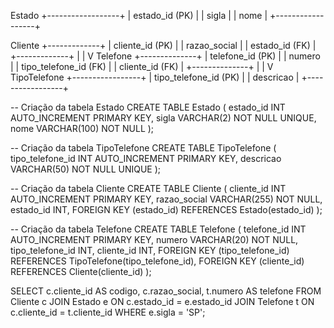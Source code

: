 Estado
+------------------+
| estado_id (PK)   |
| sigla            |
| nome             |
+------------------+

Cliente
+-------------+
| cliente_id (PK) |
| razao_social |
| estado_id (FK) |
+-------------+
       |
       |
       V
Telefone
+--------------+
| telefone_id (PK) |
| numero        |
| tipo_telefone_id (FK) |
| cliente_id (FK) |
+--------------+
       |
       |
       V
TipoTelefone
+-----------------+
| tipo_telefone_id (PK) |
| descricao       |
+-----------------+

-- Criação da tabela Estado
CREATE TABLE Estado (
    estado_id INT AUTO_INCREMENT PRIMARY KEY,
    sigla VARCHAR(2) NOT NULL UNIQUE,
    nome VARCHAR(100) NOT NULL
);

-- Criação da tabela TipoTelefone
CREATE TABLE TipoTelefone (
    tipo_telefone_id INT AUTO_INCREMENT PRIMARY KEY,
    descricao VARCHAR(50) NOT NULL UNIQUE
);

-- Criação da tabela Cliente
CREATE TABLE Cliente (
    cliente_id INT AUTO_INCREMENT PRIMARY KEY,
    razao_social VARCHAR(255) NOT NULL,
    estado_id INT,
    FOREIGN KEY (estado_id) REFERENCES Estado(estado_id)
);

-- Criação da tabela Telefone
CREATE TABLE Telefone (
    telefone_id INT AUTO_INCREMENT PRIMARY KEY,
    numero VARCHAR(20) NOT NULL,
    tipo_telefone_id INT,
    cliente_id INT,
    FOREIGN KEY (tipo_telefone_id) REFERENCES TipoTelefone(tipo_telefone_id),
    FOREIGN KEY (cliente_id) REFERENCES Cliente(cliente_id)
);



SELECT
    c.cliente_id AS codigo,
    c.razao_social,
    t.numero AS telefone
FROM
    Cliente c
JOIN
    Estado e ON c.estado_id = e.estado_id
JOIN
    Telefone t ON c.cliente_id = t.cliente_id
WHERE
    e.sigla = 'SP';
